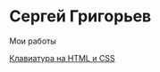 

# Сергей Григорьев 
Мои работы

[Клавиатура на HTML и CSS](https://sergqes.github.io/first_website/ "Клавиатура на HTML и CSS")

